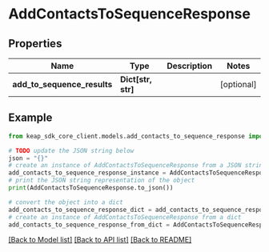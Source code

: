 # AddContactsToSequenceResponse


## Properties

Name | Type | Description | Notes
------------ | ------------- | ------------- | -------------
**add_to_sequence_results** | **Dict[str, str]** |  | [optional] 

## Example

```python
from keap_sdk_core_client.models.add_contacts_to_sequence_response import AddContactsToSequenceResponse

# TODO update the JSON string below
json = "{}"
# create an instance of AddContactsToSequenceResponse from a JSON string
add_contacts_to_sequence_response_instance = AddContactsToSequenceResponse.from_json(json)
# print the JSON string representation of the object
print(AddContactsToSequenceResponse.to_json())

# convert the object into a dict
add_contacts_to_sequence_response_dict = add_contacts_to_sequence_response_instance.to_dict()
# create an instance of AddContactsToSequenceResponse from a dict
add_contacts_to_sequence_response_from_dict = AddContactsToSequenceResponse.from_dict(add_contacts_to_sequence_response_dict)
```
[[Back to Model list]](../README.md#documentation-for-models) [[Back to API list]](../README.md#documentation-for-api-endpoints) [[Back to README]](../README.md)


